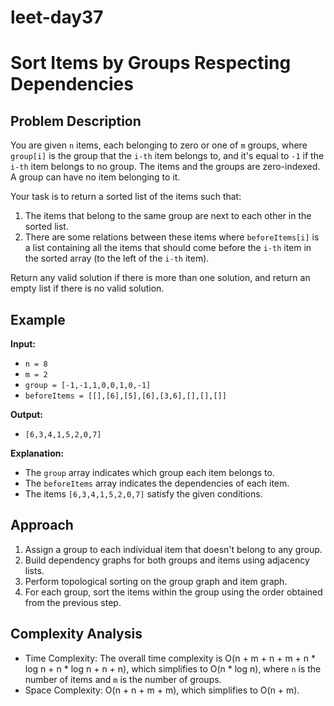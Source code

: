 # leet-day37

# Sort Items by Groups Respecting Dependencies

## Problem Description

You are given `n` items, each belonging to zero or one of `m` groups, where `group[i]` is the group that the `i-th` item belongs to, and it's equal to `-1` if the `i-th` item belongs to no group. The items and the groups are zero-indexed. A group can have no item belonging to it.

Your task is to return a sorted list of the items such that:

1. The items that belong to the same group are next to each other in the sorted list.
2. There are some relations between these items where `beforeItems[i]` is a list containing all the items that should come before the `i-th` item in the sorted array (to the left of the `i-th` item).

Return any valid solution if there is more than one solution, and return an empty list if there is no valid solution.

## Example

**Input:**
- `n = 8`
- `m = 2`
- `group = [-1,-1,1,0,0,1,0,-1]`
- `beforeItems = [[],[6],[5],[6],[3,6],[],[],[]]`

**Output:**
- `[6,3,4,1,5,2,0,7]`

**Explanation:**
- The `group` array indicates which group each item belongs to.
- The `beforeItems` array indicates the dependencies of each item.
- The items `[6,3,4,1,5,2,0,7]` satisfy the given conditions.

## Approach

1. Assign a group to each individual item that doesn't belong to any group.
2. Build dependency graphs for both groups and items using adjacency lists.
3. Perform topological sorting on the group graph and item graph.
4. For each group, sort the items within the group using the order obtained from the previous step.

## Complexity Analysis

- Time Complexity: The overall time complexity is O(n + m + n + m + n * log n + n * log n + n + n), which simplifies to O(n * log n), where `n` is the number of items and `m` is the number of groups.
- Space Complexity: O(n + n + m + m), which simplifies to O(n + m).
